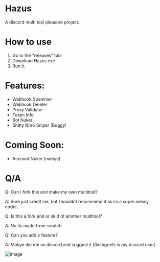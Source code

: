 # Hazus
A discord multi tool pleasure project.

# How to use
1) Go to the "releases" tab
2) Download Hazus.exe
3) Run it.

# Features:
- Webhook Spammer
- Webhook Deleter
- Proxy Validator
- Token Info
- Bot Nuker
- Shitty Nitro Sniper (Buggy)

# Coming Soon:
- Account Nuker (mabye)

# Q/A
Q: Can I fork this and make my own multitool?

A: Sure just credit me, but I wouldnt recommend it as im a super messy coder.

Q: Is this a fork and or skid of another multitool?

A: No its made from scratch

Q: Can you add x feature?

A: Mabye dm me on discord and suggest it (flashgriefs is my discord user)

![image](https://github.com/FlashGriefs/Hazus/assets/140736136/46145a33-e8fd-4a67-8d2c-3c0027b01a97)